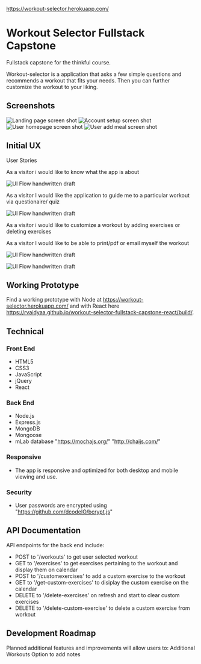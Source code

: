 https://workout-selector.herokuapp.com/

# Workout Selector Fullstack Capstone
Fullstack capstone for the thinkful course.

Workout-selector is a application that asks a few simple questions and recommends a workout that fits your needs. Then you can further customize the workout to your liking.
## Screenshots
![Landing page screen shot](https://github.com/rvaidyaa/workout-selector-fullstack-capstone/blob/master/github-images/landingpage.png)
![Account setup screen shot](https://github.com/rvaidyaa/workout-selector-fullstack-capstone/blob/master/github-images/signup.png)
![User homepage screen shot](https://github.com/rvaidyaa/workout-selector-fullstack-capstone/blob/master/github-images/dailyview.png)
![User add meal screen shot](https://github.com/rvaidyaa/workout-selector-fullstack-capstone/blob/master/github-images/addmealpage.png)


## Initial UX
User Stories

As a visitor i would like to know what the app is about

![UI Flow handwritten draft](https://github.com/rvaidyaa/workout-selector-fullstack-capstone/blob/master/Wireframe/landing.jpg)

As a visitor I would like the application to guide me to a particular workout via questionaire/ quiz

![UI Flow handwritten draft](https://github.com/rvaidyaa/workout-selector-fullstack-capstone/blob/master/Wireframe/quiz.jpg)

As a visitor i would like to customize a workout by adding exercises or deleting exercises

As a visitor I would like to be able to print/pdf or email myself the workout

![UI Flow handwritten draft](https://github.com/rvaidyaa/workout-selector-fullstack-capstone/blob/master/Wireframe/result.jpg)

![UI Flow handwritten draft](https://github.com/rvaidyaa/workout-selector-fullstack-capstone/blob/master/Wireframe/customize.jpg)


## Working Prototype
Find a working prototype with Node at https://workout-selector.herokuapp.com/ and with React here https://rvaidyaa.github.io/workout-selector-fullstack-capstone-react/build/.


## Technical

### Front End

* HTML5
* CSS3
* JavaScript
* jQuery
* React

### Back End

* Node.js
* Express.js
* MongoDB
* Mongoose
* mLab database
"https://mochajs.org/"  "http://chaijs.com/"

### Responsive

* The app is responsive and optimized for both desktop and mobile viewing and use.

### Security

* User passwords are encrypted using "https://github.com/dcodeIO/bcrypt.js"

## API Documentation

API endpoints for the back end include:
* POST to '/workouts' to get user selected workout
* GET to '/exercises' to get exercises pertaining to the workout and display them on calendar
* POST to '/customexercises' to add a custom exercise to the workout
* GET to '/get-custom-exercises' to disiplay the custom exercise on the calendar
* DELETE to '/delete-exercises' on refresh and start to clear custom exercises
* DELETE to '/delete-custom-exercise' to delete a custom exercise from workout

## Development Roadmap
Planned additional features and improvements will allow users to:
Additional Workouts
Option to add notes

